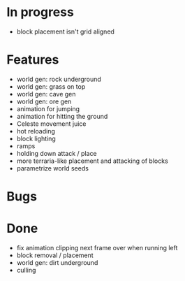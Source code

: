 # In progress
- block placement isn't grid aligned

# Features
- world gen: rock underground
- world gen: grass on top
- world gen: cave gen
- world gen: ore gen
- animation for jumping
- animation for hitting the ground
- Celeste movement juice
- hot reloading
- block lighting
- ramps
- holding down attack / place
- more terraria-like placement and attacking of blocks
- parametrize world seeds

# Bugs

# Done
- fix animation clipping next frame over when running left
- block removal / placement
- world gen: dirt underground
- culling
